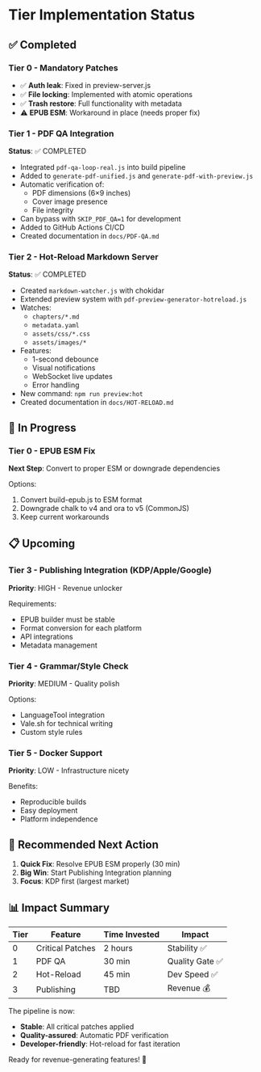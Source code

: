 # Tier Implementation Status

## ✅ Completed

### Tier 0 - Mandatory Patches
- ✅ **Auth leak**: Fixed in preview-server.js
- ✅ **File locking**: Implemented with atomic operations
- ✅ **Trash restore**: Full functionality with metadata
- ⚠️ **EPUB ESM**: Workaround in place (needs proper fix)

### Tier 1 - PDF QA Integration
**Status**: ✅ COMPLETED

- Integrated `pdf-qa-loop-real.js` into build pipeline
- Added to `generate-pdf-unified.js` and `generate-pdf-with-preview.js`
- Automatic verification of:
  - PDF dimensions (6×9 inches)
  - Cover image presence
  - File integrity
- Can bypass with `SKIP_PDF_QA=1` for development
- Added to GitHub Actions CI/CD
- Created documentation in `docs/PDF-QA.md`

### Tier 2 - Hot-Reload Markdown Server
**Status**: ✅ COMPLETED

- Created `markdown-watcher.js` with chokidar
- Extended preview system with `pdf-preview-generator-hotreload.js`
- Watches:
  - `chapters/*.md`
  - `metadata.yaml`
  - `assets/css/*.css`
  - `assets/images/*`
- Features:
  - 1-second debounce
  - Visual notifications
  - WebSocket live updates
  - Error handling
- New command: `npm run preview:hot`
- Created documentation in `docs/HOT-RELOAD.md`

## 🔄 In Progress

### Tier 0 - EPUB ESM Fix
**Next Step**: Convert to proper ESM or downgrade dependencies

Options:
1. Convert build-epub.js to ESM format
2. Downgrade chalk to v4 and ora to v5 (CommonJS)
3. Keep current workarounds

## 📋 Upcoming

### Tier 3 - Publishing Integration (KDP/Apple/Google)
**Priority**: HIGH - Revenue unlocker

Requirements:
- EPUB builder must be stable
- Format conversion for each platform
- API integrations
- Metadata management

### Tier 4 - Grammar/Style Check
**Priority**: MEDIUM - Quality polish

Options:
- LanguageTool integration
- Vale.sh for technical writing
- Custom style rules

### Tier 5 - Docker Support
**Priority**: LOW - Infrastructure nicety

Benefits:
- Reproducible builds
- Easy deployment
- Platform independence

## 🎯 Recommended Next Action

1. **Quick Fix**: Resolve EPUB ESM properly (30 min)
2. **Big Win**: Start Publishing Integration planning
3. **Focus**: KDP first (largest market)

## 📊 Impact Summary

| Tier | Feature | Time Invested | Impact |
|------|---------|--------------|--------|
| 0 | Critical Patches | 2 hours | Stability ✅ |
| 1 | PDF QA | 30 min | Quality Gate ✅ |
| 2 | Hot-Reload | 45 min | Dev Speed ✅ |
| 3 | Publishing | TBD | Revenue 💰 |

The pipeline is now:
- **Stable**: All critical patches applied
- **Quality-assured**: Automatic PDF verification
- **Developer-friendly**: Hot-reload for fast iteration

Ready for revenue-generating features! 🚀